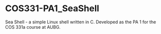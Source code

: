 # COS331-PA1_SeaShell
Sea Shell - a simple Linux shell written in C. Developed as the PA 1 for the COS 331a course at AUBG.

